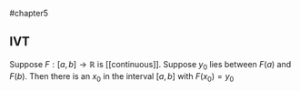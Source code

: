#chapter5
## IVT
Suppose $F:[a,b]\rightarrow \mathbb{R}$ is [[continuous]]. Suppose $y_0$ lies between $F(a)$ and $F(b)$. Then there is an $x_0$ in the interval $[a,b]$ with $F(x_0 ) = y_0$